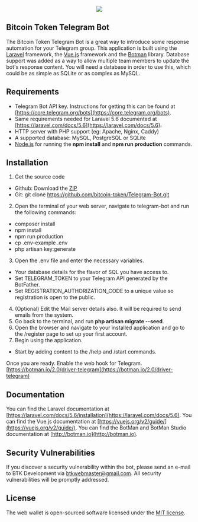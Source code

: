 <p align="center"><img src="https://btk.community/img/logo.png"></p>

## Bitcoin Token Telegram Bot

The Bitcoin Token Telegram Bot is a great way to introduce some response automation for your Telegram group. This application is built using the [Laravel](https://laravel.com) framework, the [Vue.js](https://vuejs.org) framework and the [Botman](https://botman.io) library. Database support was added as a way to allow multiple team members to update the bot's response content. You will need a database in order to use this, which could be as simple as SQLite or as complex as MySQL.

## Requirements

- Telegram Bot API key. Instructions for getting this can be found at [https://core.telegram.org/bots](https://core.telegram.org/bots).
- Same requirements needed for Laravel 5.6 documented at [https://laravel.com/docs/5.6](https://laravel.com/docs/5.6).
- HTTP server with PHP support (eg: Apache, Nginx, Caddy)
- A supported database: MySQL, PostgreSQL or SQLite
- [Node.js](https://nodejs.org/en/) for running the **npm install** and **npm run production** commands.

## Installation

1. Get the source code
- Github: Download the [ZIP](https://github.com/bitcoin-token/Telegram-Bot)
- Git: git clone https://github.com/bitcoin-token/Telegram-Bot.git
2. Open the terminal of your web server, navigate to telegram-bot and run the following commands:
- composer install
- npm install
- npm run production
- cp .env-example .env
- php artisan key:generate
3. Open the .env file and enter the necessary variables.
- Your database details for the flavor of SQL you have access to.
- Set TELEGRAM_TOKEN to your Telegram API generated by the BotFather.
- Set REGISTRATION_AUTHORIZATION_CODE to a unique value so registration is open to the public.
4. (Optional) Edit the Mail server details also. It will be required to send emails from the system.
5. Go back to the terminal, and run **php artisan migrate --seed**.
6. Open the browser and navigate to your installed application and go to the /register page to set up your first account.
7. Begin using the application.
- Start by adding content to the /help and /start commands.

Once you are ready. Enable the web hook for Telegram.
[https://botman.io/2.0/driver-telegram](https://botman.io/2.0/driver-telegram)

## Documentation

You can find the Laravel documentation at [https://laravel.com/docs/5.6/installation](https://laravel.com/docs/5.6).
You can find the Vue.js documentation at [https://vuejs.org/v2/guide/](https://vuejs.org/v2/guide/).
You can find the BotMan and BotMan Studio documentation at [http://botman.io](http://botman.io).

## Security Vulnerabilities

If you discover a security vulnerability within the bot, please send an e-mail to BTK Development via [btkwebmaster@gmail.com](mailto:btkwebmaster@gmail.com). All security vulnerabilities will be promptly addressed.

## License

The web wallet is open-sourced software licensed under the [MIT license](https://opensource.org/licenses/MIT).
